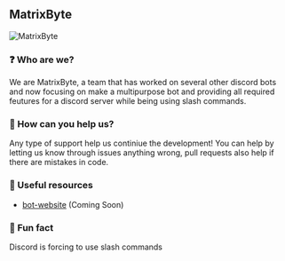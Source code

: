 ## MatrixByte
![MatrixByte](https://i.imgur.com/tGVdFhB.png)


### ❓ Who are we?
We are MatrixByte, a team that has worked on several other discord bots and now focusing on make a multipurpose bot and providing all required feutures for a discord server while being using slash commands.

### 🔨 How can you help us?
Any type of support help us continiue the development! You can help by letting us know through issues anything wrong, pull requests also help if there are mistakes in code.

### 📁 Useful resources
- [bot-website]() (Coming Soon)

### 🤣 Fun fact
Discord is forcing to use slash commands 
